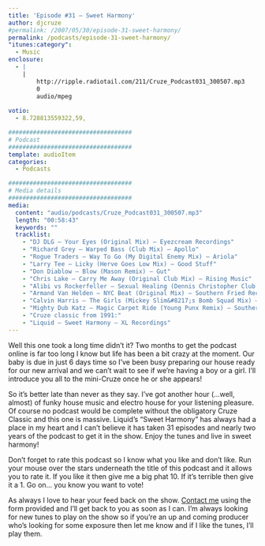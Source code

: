 ```yaml
---
title: 'Episode #31 – Sweet Harmony'
author: djcruze
#permalink: /2007/05/30/episode-31-sweet-harmony/
permalink: /podcasts/episode-31-sweet-harmony/
"itunes:category":
  - Music
enclosure:
  - |
    |
        http://ripple.radiotail.com/211/Cruze_Podcast031_300507.mp3
        0
        audio/mpeg
        
votio:
  - 8.728813559322,59,

###################################
# Podcast
###################################
template: audioItem
categories:
  - Podcasts

###################################
# Media details
###################################
media:
  content: "audio/podcasts/Cruze_Podcast031_300507.mp3"
  length: "00:58:43"
  keywords: ""
  tracklist:
    - "DJ DLG – Your Eyes (Original Mix) – Eyezcream Recordings"
    - "Richard Grey – Warped Bass (Club Mix) – Apollo"
    - "Rogue Traders – Way To Go (My Digital Enemy Mix) – Ariola"
    - "Larry Tee – Licky (Herve Goes Low Mix) – Good Stuff"
    - "Don Diablow – Blow (Mason Remix) – Gut"
    - "Chris Lake – Carry Me Away (Original Club Mix) – Rising Music"
    - "Alibi vs Rockerfeller – Sexual Healing (Dennis Christopher Club Mix) – Gusto"
    - "Armand Van Helden – NYC Beat (Original Mix) – Southern Fried Recordings"
    - "Calvin Harris – The Girls (Mickey Slim&#8217;s Bomb Squad Mix) – Fly Eye"
    - "Mighty Dub Katz – Magic Carpet Ride (Young Punx Remix) – Southern Fried Recordings"
    - "Cruze classic from 1991:"
    - "Liquid – Sweet Harmony – XL Recordings"
---
```


Well this one took a long time didn&#8217;t it? Two months to get the podcast online is far too long I know but life has been a bit crazy at the moment. Our baby is due in just 6 days time so I&#8217;ve been busy preparing our house ready for our new arrival and we can&#8217;t wait to see if we&#8217;re having a boy or a girl. I&#8217;ll introduce you all to the mini-Cruze once he or she appears!

So it&#8217;s better late than never as they say. I&#8217;ve got another hour (&#8230;well, almost) of funky house music and electro house for your listening pleasure. Of course no podcast would be complete without the obligatory Cruze Classic and this one is massive. Liquid&#8217;s &#8220;Sweet Harmony&#8221; has always had a place in my heart and I can&#8217;t believe it has taken 31 episodes and nearly two years of the podcast to get it in the show. Enjoy the tunes and live in sweet harmony!

Don&#8217;t forget to rate this podcast so I know what you like and don&#8217;t like. Run your mouse over the stars underneath the title of this podcast and it allows you to rate it. If you like it then give me a big phat 10. If it&#8217;s terrible then give it a 1. Go on&#8230; you know you want to vote!

As always I love to hear your feed back on the show. [Contact me][1] using the form provided and I&#8217;ll get back to you as soon as I can. I&#8217;m always looking for new tunes to play on the show so if you&#8217;re an up and coming producer who&#8217;s looking for some exposure then let me know and if I like the tunes, I&#8217;ll play them.


 [1]: http://www.djcruze.co.uk/cms/contact/
